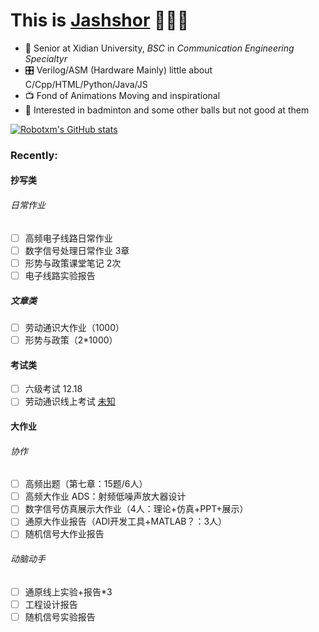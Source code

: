 # **This is [Jashshor]([jashshor.fun](https://jashshor.fun/)) 🙋🏻‍♂️**



- 📖 Senior at Xidian University, *BSC* in *Communication Engineering Specialtyr*
- 🎛️ Verilog/ASM (Hardware Mainly) little about C/Cpp/HTML/Python/Java/JS
- 📺 Fond of Animations Moving and inspirational
- 🏸 Interested in badminton and some other balls but not good at them

[![Robotxm's GitHub stats](https://github-readme-stats.vercel.app/api?username=Jashshor&count_private=true&show_icons=true)](https://github.com/anuraghazra/github-readme-stats)

### **Recently:**
#### 抄写类

###### 日常作业

- [ ] 高频电子线路日常作业
- [ ] 数字信号处理日常作业 3章
- [ ] 形势与政策课堂笔记 2次
- [ ] 电子线路实验报告

##### 文章类

- [ ] 劳动通识大作业（1000）
- [ ] 形势与政策（2*1000）

#### 考试类

- [ ] 六级考试 12.18
- [ ] 劳动通识线上考试 [未知](http://mooc1.chaoxing.com/exam/test?classId=46922265&courseId=218346218&ut=s&enc=822d5e88d685abaffaf1d234d5f656c7&cpi=93170852&openc=c0bd6e872aefa8061b0f5ed8cde263d6)

#### 大作业

###### 协作

- [ ] 高频出题（第七章：15题/6人）
- [ ] 高频大作业 ADS：射频低噪声放大器设计
- [ ] 数字信号仿真展示大作业（4人：理论+仿真+PPT+展示）
- [ ] 通原大作业报告（ADI开发工具+MATLAB？：3人）
- [ ] 随机信号大作业报告

###### 动脑动手

- [ ] 通原线上实验+报告*3
- [ ] 工程设计报告
- [ ] 随机信号实验报告
